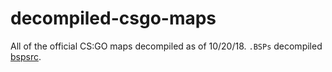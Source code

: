 # decompiled-csgo-maps
All of the official CS:GO maps decompiled as of 10/20/18. `.BSPs` decompiled [bspsrc](https://github.com/ata4/bspsrc).
